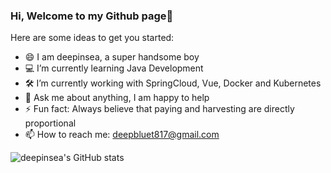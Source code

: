 ### Hi, Welcome to my Github page👋

Here are some ideas to get you started:

- 😄 I am deepinsea, a super handsome boy
- ‍💻 I’m currently learning Java Development
- 🛠 I’m currently working with SpringCloud, Vue, Docker and Kubernetes
- 💬 Ask me about anything, I am happy to help
- ⚡ Fun fact: Always believe that paying and harvesting are directly proportional
- 📫 How to reach me: deepbluet817@gmail.com

![deepinsea's GitHub stats](https://github-readme-stats.vercel.app/api/?username=deepinsea&show_icons=true&theme=vue) 
